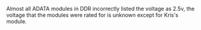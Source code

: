 Almost all ADATA modules in DDR incorrectly listed the voltage as 2.5v, the voltage that the modules were rated for is unknown except for Kris's module.
